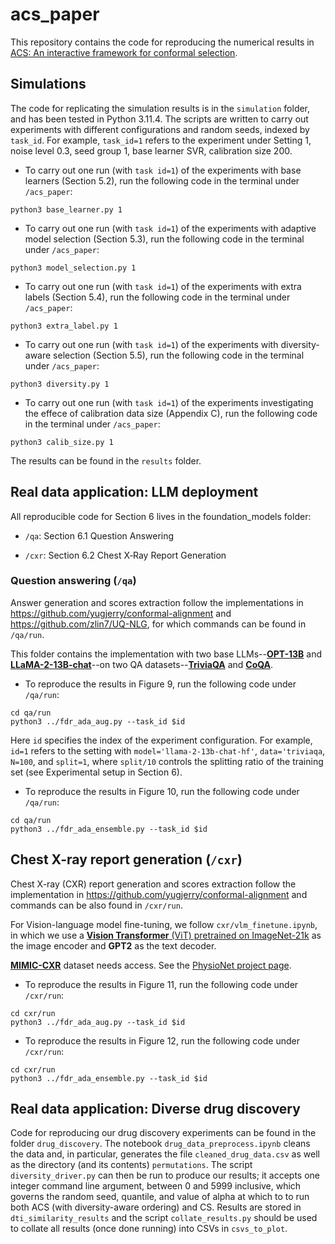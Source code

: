 # acs_paper
This repository contains the code for reproducing the numerical results in [ACS: An interactive framework for conformal selection](https://arxiv.org/pdf/2507.15825).

## Simulations
The code for replicating the simulation results is in the `simulation` folder, and has been tested in Python 3.11.4. 
The scripts are written to carry out experiments with different configurations and random seeds, indexed by `task_id`.
For example, `task_id=1` refers to the experiment under Setting 1, noise level 0.3, seed group 1, base learner SVR, calibration size 200.  
- To carry out one run (with `task id=1`) of the experiments with base learners (Section 5.2), run the following code in the terminal under `/acs_paper`:
```
python3 base_learner.py 1
```
- To carry out one run (with `task id=1`) of the experiments with adaptive model selection (Section 5.3), run the following code in the terminal under `/acs_paper`:
```
python3 model_selection.py 1
```
- To carry out one run (with `task id=1`) of the experiments with extra labels (Section 5.4), run the following code in the terminal under `/acs_paper`:
```
python3 extra_label.py 1
```
- To carry out one run (with `task id=1`) of the experiments with diversity-aware selection (Section 5.5), run the following code in the terminal under `/acs_paper`:
```
python3 diversity.py 1
```
- To carry out one run (with `task id=1`) of the experiments investigating the effece of calibration data size (Appendix C), run the following code in the terminal under `/acs_paper`:
```
python3 calib_size.py 1
```
The results can be found in the `results` folder.


## Real data application: LLM deployment

All reproducible code for Section 6 lives in the foundation_models folder:

- `/qa`: Section 6.1 Question Answering

- `/cxr`: Section 6.2 Chest X‑Ray Report Generation



### Question answering (```/qa```)

Answer generation and scores extraction follow the implementations in <https://github.com/yugjerry/conformal-alignment> and <https://github.com/zlin7/UQ-NLG>, for which commands can be found in `/qa/run`.

This folder contains the implementation with two base LLMs--[**OPT-13B**](https://huggingface.co/facebook/opt-13b) and [**LLaMA-2-13B-chat**](https://llama.meta.com/llama-downloads/)--on two QA datasets--[**TriviaQA**](https://nlp.cs.washington.edu/triviaqa/) and [**CoQA**](https://stanfordnlp.github.io/coqa/).

- To reproduce the results in Figure 9, run the following code under `/qa/run`:

```
cd qa/run
python3 ../fdr_ada_aug.py --task_id $id
```

Here `id` specifies the index of the experiment configuration. For example, `id=1` refers to the setting with `model='llama-2-13b-chat-hf'`, `data='triviaqa`, `N=100`, and `split=1`, where `split/10` controls the splitting ratio of the training set (see Experimental setup in Section 6).



- To reproduce the results in Figure 10, run the following code under `/qa/run`:

```
cd qa/run
python3 ../fdr_ada_ensemble.py --task_id $id
```

## Chest X-ray report generation (```/cxr```)

Chest X-ray (CXR) report generation and scores extraction follow the implementation in <https://github.com/yugjerry/conformal-alignment>  and commands can be also found in `/cxr/run`.

For Vision-language model fine-tuning, we follow ```cxr/vlm_finetune.ipynb```, in which we use a [**Vision Transformer** (ViT) pretrained on ImageNet-21k](https://huggingface.co/google/vit-base-patch16-224-in21k) as the image encoder and **GPT2** as the text decoder.

[**MIMIC-CXR**](https://www.nature.com/articles/s41597-019-0322-0) dataset needs access. See the [PhysioNet project page](https://physionet.org/content/mimic-cxr/2.0.0/).


- To reproduce the results in Figure 11, run the following code under `/cxr/run`:

```
cd cxr/run
python3 ../fdr_ada_aug.py --task_id $id
```

- To reproduce the results in Figure 12, run the following code under `/cxr/run`:

```
cd cxr/run
python3 ../fdr_ada_ensemble.py --task_id $id
```

## Real data application: Diverse drug discovery

Code for reproducing our drug discovery experiments can be found in the folder `drug_discovery`. The notebook `drug_data_preprocess.ipynb` cleans the data and, in particular, generates the file `cleaned_drug_data.csv` as well as the directory (and its contents) `permutations`. The script `diversity_driver.py` can then be run to produce our results; it accepts one integer command line argument, between 0 and 5999 inclusive, which governs the random seed, quantile, and value of alpha at which to to run both ACS (with diversity-aware ordering) and CS. Results are stored in `dti_similarity_results` and the script `collate_results.py` should be used to collate all results (once done running) into CSVs in `csvs_to_plot`.


